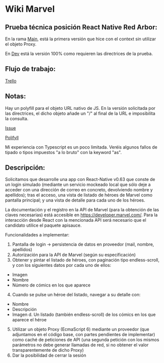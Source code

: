 # Wiki Marvel

## Prueba técnica posición React Native Red Arbor:

En la rama [Main](https://github.com/Tonisg91/marvel_app_RN/tree/main), está la primera versión que hice con el context sin utilizar el objeto Proxy.

En [Dev](https://github.com/Tonisg91/marvel_app_RN/tree/dev) está la versión 100% como requieren las directrices de la prueba.

## Flujo de trabajo:

[Trello](https://trello.com/b/km5oxJLM/marvel-app-rn)

## Notas:

Hay un polyfill para el objeto URL nativo de JS. En la versión solicitada por las directrices, el dicho objeto añade un "/" al final de la URL e imposibilita la consulta.

[Issue](https://github.com/facebook/react-native/issues/24428)

[Polifyll](https://github.com/charpeni/react-native-url-polyfill)

Mi experiencia con Typescript es un poco limitada. Veréis algunos fallos de tipado o tipos impuestos "a lo bruto" con la keyword "as".

## Descripción:

Solicitamos que desarrolle una app con React-Native v0.63 que conste de un login simulado
(mediante un servicio mockeado local que sólo deje a acceder con una dirección de correo
en concreto, devolviendo nombre y apellidos); tras el acceso, una vista de listado de héroes
de Marvel como pantalla principal; y una vista de detalle para cada uno de los héroes.

La documentación y el registro en la API de Marvel (para la obtención de las claves
necesarias) está accesible en https://developer.marvel.com/. Para la interacción desde
React con la mencionada API será necesario que el candidato utilice el paquete apisauce.

Funcionalidades a implementar:

1. Pantalla de login → persistencia de datos en proveedor (mail, nombre, apellidos)
2. Autorización para la API de Marvel (según su especificación)
3. Obtener y pintar el listado de héroes, con paginación tipo endless-scroll, y con los
   siguientes datos por cada uno de ellos:

- Imagen
- Nombre
- Número de cómics en los que aparece

4. Cuando se pulse un héroe del listado, navegar a su detalle con:

- Nombre
- Descripción
- Imagen
  d. Un listado (también endless-scroll) de los cómics en los que aparece el héroe

5. Utilizar un objeto Proxy (EcmaScript 6) mediante un proveedor (que adjuntamos en
   el código base, con partes pendientes de implementar) como caché de peticiones de
   API (una segunda petición con los mismos parámetros no debe generar llamadas de
   red, si no obtener el valor transparentemente de dicho Proxy)
6. Dar la posibilidad de cerrar la sesión
